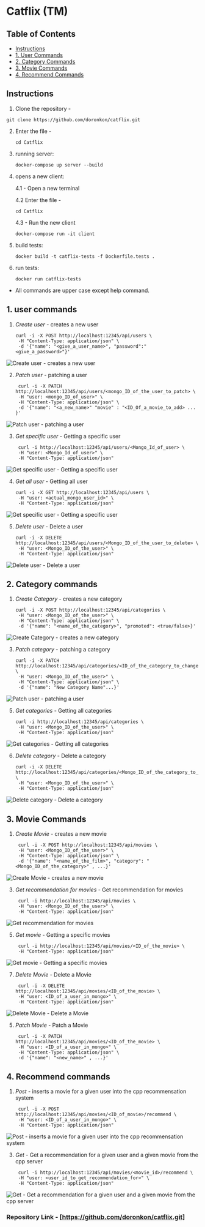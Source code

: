 # Catflix (TM)

## Table of Contents
- [Instructions](#instructions)
- [1. User Commands](#1-user-commands)
- [2. Category Commands](#2-category-commands)
- [3. Movie Commands](#3-movie-commands)
- [4. Recommend Commands](#4-recommend-commands)

## Instructions

1. Clone the repository -
  ```
  git clone https://github.com/doronkon/catflix.git
  ```
2. Enter the file -
   ```
   cd Catflix
   ```
3. running server:
   ```
   docker-compose up server --build
   ```
4. opens a new client:

   4.1 - Open a new terminal
   
   4.2 Enter the file -
   ```
   cd Catflix
   ```
   4.3 - Run the new client
   ```
   docker-compose run -it client
   ```
5. build tests:
   ```
   docker build -t catflix-tests -f Dockerfile.tests .
   ```
6. run tests:
   ```
   docker run catflix-tests
   ```
* All commands are upper case except help command.

## 1. user commands

1. *Create user* - creates a new user
   ```
   curl -i -X POST http://localhost:12345/api/users \
    -H "Content-Type: application/json" \
    -d '{"name": "<give_a_user_name>", "password":"<give_a_password>"}'
   ```
![*Create user* - creates a new user](./photos/create-user.png)

2. *Patch user* - patching a user
   ```
    curl -i -X PATCH http://localhost:12345/api/users/<mongo_ID_of_the_user_to_patch> \
    -H "user: <mongo_ID_of_user>" \
    -H "Content-Type: application/json" \
    -d '{"name": "<a_new_name>" "movie" : "<ID_Of_a_movie_to_add> ... }'
   ```
![*Patch user* - patching a user](./photos/patch-user.png)

3. *Get specific user* - Getting a specific user
   ```
    curl -i http://localhost:12345/api/users/<Mongo_Id_of_user> \
    -H "user: <Mongo_Id_of_user>" \
    -H "Content-Type: application/json"
   ```
![*Get specific user* - Getting a specific user](./photos/get-specific-user.png)

4. *Get all user* - Getting all user
   ```
   curl -i -X GET http://localhost:12345/api/users \
    -H "user: <actual_mongo_user_id>" \
    -H "Content-Type: application/json"
   ```
![*Get specific user* - Getting a specific user](./photos/get-user.png)

5. *Delete user* - Delete a user
   ```
   curl -i -X DELETE http://localhost:12345/api/users/<Mongo_ID_of_the_user_to_delete> \
    -H "user: <Mongo_ID_of_the_user>" \
    -H "Content-Type: application/json"
   ```
![*Delete user* - Delete a user](./photos/delete-user.png)

## 2. Category commands

1. *Create Category* - creates a new category
   ```
   curl -i -X POST http://localhost:12345/api/categories \
    -H "user: <Mongo_ID_of_the_user>" \
    -H "Content-Type: application/json" \
    -d '{"name": "<name_of_the_category>", "promoted": <true/false>}'
   ```
![*Create Category* - creates a new category ](./photos/create-category.png)

3. *Patch category* - patching a category
   ```
   curl -i -X PATCH http://localhost:12345/api/categories/<ID_of_the_category_to_change> \
    -H "user: <Mongo_ID_of_the_user>" \
    -H "Content-Type: application/json" \
    -d '{"name": "New Category Name"...}'
   ```
![*Patch user* - patching a user](./photos/patch-category.png)

5. *Get categories* - Getting all categories
   ```
   curl -i http://localhost:12345/api/categories \
    -H "user: <Mongo_ID_of_the_user>" \
    -H "Content-Type: application/json"
   ```
![*Get categories* - Getting all categories](./photos/get-category.png)

6. *Delete category* - Delete a category
   ```
   curl -i -X DELETE http://localhost:12345/api/categories/<Mongo_ID_of_the_category_to_delete> \
    -H "user: <Mongo_ID_of_the_user>" \
    -H "Content-Type: application/json"
   ```
![*Delete category* - Delete a category](./photos/delete-category.png)

## 3. Movie Commands

1. *Create Movie* - creates a new movie
   ```
    curl -i -X POST http://localhost:12345/api/movies \    
    -H "user: <Mongo_ID_of_the_user>" \
    -H "Content-Type: application/json" \
    -d '{"name": "<name_of_the_film>", "category": "<Mongo_ID_of_the_category>" , ...}'
   ```
![*Create Movie* - creates a new movie ](./photos/create-movie.png)

3. *Get recommendation for movies* - Get recommendation for movies
   ```
    curl -i http://localhost:12345/api/movies \    
    -H "user: <Mongo_ID_of_the_user>" \
    -H "Content-Type: application/json"
   ```
![Get recommendation for movies](./photos/get-movie.png)

5. *Get movie* - Getting a specific movies
   ```
    curl -i http://localhost:12345/api/movies/<ID_of_the_movie> \    
    -H "Content-Type: application/json"
   ```
![*Get movie* - Getting a specific movies](./photos/get-specific_movie.png)

7. *Delete Movie* - Delete a Movie
   ```
    curl -i -X DELETE http://localhost:12345/api/movies/<ID_of_the_movie> \
    -H "user: <ID_of_a_user_in_mongo>" \
    -H "Content-Type: application/json"
   ```
![*Delete Movie* - Delete a Movie](./photos/delete-movie.png)

5. *Patch Movie* - Patch a Movie
   ```
    curl -i -X PATCH http://localhost:12345/api/movies/<ID_of_the_movie> \
    -H "user: <ID_of_a_user_in_mongo>" \
    -H "Content-Type: application/json" \
    -d '{"name": "<new_name>" , ...}'
   ```

## 4. Recommend commands

1. *Post* - inserts a movie for a given user into the cpp recommensation system
   ```
    curl -i -X POST http://localhost:12345/api/movies/<ID_of_movie>/recommend \
    -H "user: <ID_of_a_user_in_mongo>" \
    -H "Content-Type: application/json"

   ```
![*Post* - inserts a movie for a given user into the cpp recommensation system](./photos/recommend-post.png)

3. *Get* - Get a recommendation for a given user and a given movie from the cpp server
   ```
    curl -i http://localhost:12345/api/movies/<movie_id>/recommend \
    -H "user: <user_id_to_get_recommendation_for>" \
    -H "Content-Type: application/json"
   ```
![*Get* - Get a recommendation for a given user and a given movie from the cpp server](./photos/get-recommendation.png)

   
### Repository Link - [https://github.com/doronkon/catflix.git]
